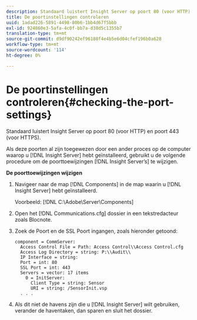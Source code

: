 ```yaml
---
description: Standaard luistert Insight Server op poort 80 (voor HTTP) en poort 443 (voor HTTPS).
title: De poortinstellingen controleren
uuid: 1adad226-5891-4498-80b6-1bb4d67f5bbb
exl-id: 924860e3-5afa-4c0f-bb7a-d38d5c1355b7
translation-type: tm+mt
source-git-commit: d9df90242ef96188f4e4b5e6d04cfef196b0a628
workflow-type: tm+mt
source-wordcount: '114'
ht-degree: 0%

---
```


# De poortinstellingen controleren{#checking-the-port-settings}

Standaard luistert Insight Server op poort 80 (voor HTTP) en poort 443 (voor HTTPS).

Als deze poorten al zijn toegewezen door een ander proces op de computer waarop u [!DNL Insight Server] hebt geïnstalleerd, gebruikt u de volgende procedure om de poorttoewijzingen [!DNL Insight Server’s] te wijzigen.

**De poorttoewijzingen wijzigen**

1. Navigeer naar de map [!DNL Components] in de map waarin u [!DNL Insight Server] hebt geïnstalleerd.

   Voorbeeld: [!DNL C:\Adobe\Server\Components]

1. Open het [!DNL Communications.cfg] dossier in een tekstredacteur zoals Blocnote.
1. Zoek de Poort en de SSL Poort ingangen, zoals hieronder getoond:

   ```
   component = CommServer: 
     Access Control File = Path: Access Control\\Access Control.cfg
     Access Log Directory = string: P:\\Audit\\
     IP Interface = string: 
     Port = int: 80
     SSL Port = int: 443
     Servers = vector: 17 items
       0 = InitServer: 
         Client Type = string: Sensor
         URI = string: /SensorInit.vsp
     . . .
   ```

1. Als dit niet de havens zijn die u [!DNL Insight Server] wilt gebruiken, verander de haventaken, dan sparen en sluit het dossier.
